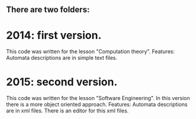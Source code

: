 There are two folders:
------------------------------------------------------------
# 2014: first version. 
This code was written for the lesson "Computation theory".
Features: 
  Automata descriptions are in simple text files.

# 2015: second version. 
This code was written for the lesson "Software Engineering". In this version there is a more object oriented approach.
Features: 
  Automata descriptions are in xml files.
  There is an editor for this xml files.